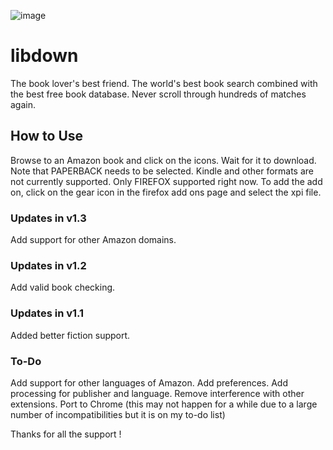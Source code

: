 ![image](https://user-images.githubusercontent.com/49887308/142588163-e5fdebaa-050a-40a5-81d4-1b10b9c98467.png)

# libdown
The book lover's best friend. The world's best book search combined with the best free book database. Never scroll through hundreds of matches again.

## How to Use
Browse to an Amazon book and click on the icons. Wait for it to download. Note that PAPERBACK needs to be selected. Kindle and other formats are not currently supported. Only FIREFOX supported right now. To add the add on, click on the gear icon in the firefox add ons page and select the xpi file.

### Updates in v1.3
Add support for other Amazon domains.

### Updates in v1.2
Add valid book checking.

### Updates in v1.1
Added better fiction support.


### To-Do
Add support for other languages of Amazon.
Add preferences.
Add processing for publisher and language.
Remove interference with other extensions.
Port to Chrome (this may not happen for a while due to a large number of incompatibilities but it is on my to-do list)

Thanks for all the support !
